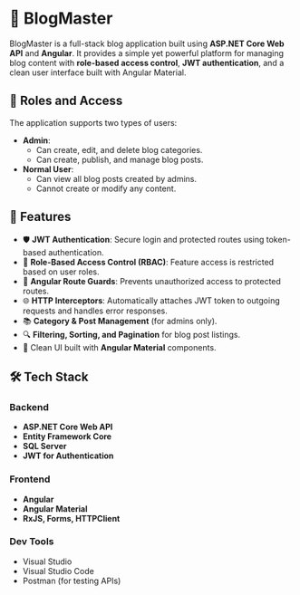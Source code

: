 # 📘 BlogMaster

BlogMaster is a full-stack blog application built using **ASP.NET Core Web API** and **Angular**. It provides a simple yet powerful platform for managing blog content with **role-based access control**, **JWT authentication**, and a clean user interface built with Angular Material.

## 🔐 Roles and Access

The application supports two types of users:

- **Admin**:
  - Can create, edit, and delete blog categories.
  - Can create, publish, and manage blog posts.
- **Normal User**:
  - Can view all blog posts created by admins.
  - Cannot create or modify any content.

## 🚀 Features

- 🛡️ **JWT Authentication**: Secure login and protected routes using token-based authentication.
- 🔑 **Role-Based Access Control (RBAC)**: Feature access is restricted based on user roles.
- 🧭 **Angular Route Guards**: Prevents unauthorized access to protected routes.
- 🌐 **HTTP Interceptors**: Automatically attaches JWT token to outgoing requests and handles error responses.
- 📚 **Category & Post Management** (for admins only).
- 🔍 **Filtering, Sorting, and Pagination** for blog post listings.
- 🧼 Clean UI built with **Angular Material** components.

## 🛠️ Tech Stack

### Backend
- **ASP.NET Core Web API**
- **Entity Framework Core**
- **SQL Server**
- **JWT for Authentication**

### Frontend
- **Angular**
- **Angular Material**
- **RxJS, Forms, HTTPClient**

### Dev Tools
- Visual Studio
- Visual Studio Code
- Postman (for testing APIs)
